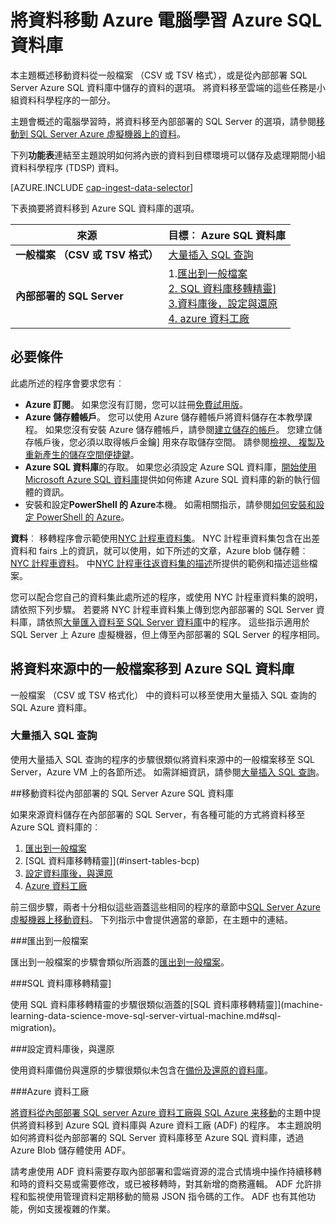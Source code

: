 <properties 
    pageTitle="將資料移動 Azure 電腦學習 Azure SQL 資料庫 |Azure" 
    description="建立 SQL 資料表和 SQL 資料表載入資料" 
    services="machine-learning" 
    documentationCenter="" 
    authors="bradsev"
    manager="jhubbard"
    editor="cgronlun" />

<tags 
    ms.service="machine-learning" 
    ms.workload="data-services" 
    ms.tgt_pltfrm="na" 
    ms.devlang="na" 
    ms.topic="article" 
    ms.date="09/14/2016"
    ms.author="bradsev" /> 

# <a name="move-data-to-an-azure-sql-database-for-azure-machine-learning"></a>將資料移動 Azure 電腦學習 Azure SQL 資料庫

本主題概述移動資料從一般檔案 （CSV 或 TSV 格式），或是從內部部署 SQL Server Azure SQL 資料庫中儲存的資料的選項。 將資料移至雲端的這些任務是小組資料科學程序的一部分。

主題會概述的電腦學習時，將資料移至內部部署的 SQL Server 的選項，請參閱[移動到 SQL Server Azure 虛擬機器上的資料](machine-learning-data-science-move-sql-server-virtual-machine.md)。

下列**功能表**連結至主題說明如何將內嵌的資料到目標環境可以儲存及處理期間小組資料科學程序 (TDSP) 資料。

[AZURE.INCLUDE [cap-ingest-data-selector](../../includes/cap-ingest-data-selector.md)]

下表摘要將資料移到 Azure SQL 資料庫的選項。

<b>來源</b> |<b>目標︰ Azure SQL 資料庫</b> |
-------------- |--------------------------------|
<b>一般檔案 （CSV 或 TSV 格式）</b> |<a href="#bulk-insert-sql-query">大量插入 SQL 查詢 |
<b>內部部署的 SQL Server</b> | 1.<a href="#export-flat-file">匯出到一般檔案<br> 2. <a href="#insert-tables-bcp">SQL 資料庫移轉精靈]<br> 3.<a href="#db-migration">資料庫後，設定與還原<br> 4. <a href="#adf">azure 資料工廠 |


## <a name="prereqs"></a>必要條件
此處所述的程序會要求您有︰

* **Azure 訂閱**。 如果您沒有訂閱，您可以註冊[免費試用版](https://azure.microsoft.com/pricing/free-trial/)。
* **Azure 儲存體帳戶**。 您可以使用 Azure 儲存體帳戶將資料儲存在本教學課程。 如果您沒有安裝 Azure 儲存體帳戶，請參閱[建立儲存的帳戶](storage-create-storage-account.md#create-a-storage-account)。 您建立儲存帳戶後，您必須以取得帳戶金鑰] 用來存取儲存空間。 請參閱[檢視、 複製及重新產生的儲存空間便捷鍵](storage-create-storage-account.md#view-copy-and-regenerate-storage-access-keys)。
* **Azure SQL 資料庫**的存取。 如果您必須設定 Azure SQL 資料庫，[開始使用 Microsoft Azure SQL 資料庫](../sql-database/sql-database-get-started.md)提供如何佈建 Azure SQL 資料庫的新的執行個體的資訊。
* 安裝和設定**PowerShell 的 Azure**本機。 如需相關指示，請參閱[如何安裝和設定 PowerShell 的 Azure](../powershell-install-configure.md)。

**資料**︰ 移轉程序會示範使用[NYC 計程車資料集](http://chriswhong.com/open-data/foil_nyc_taxi/)。 NYC 計程車資料集包含在出差資料和 fairs 上的資訊，就可以使用，如下所述的文章，Azure blob 儲存體︰ [NYC 計程車資料](http://www.andresmh.com/nyctaxitrips/)。 中[NYC 計程車往返資料集的描述](machine-learning-data-science-process-sql-walkthrough.md#dataset)所提供的範例和描述這些檔案。
 
您可以配合您自己的資料集此處所述的程序，或使用 NYC 計程車資料集的說明，請依照下列步驟。 若要將 NYC 計程車資料集上傳到您內部部署的 SQL Server 資料庫，請依照[大量匯入資料至 SQL Server 資料庫](machine-learning-data-science-process-sql-walkthrough.md#dbload)中的程序。 這些指示適用於 SQL Server 上 Azure 虛擬機器，但上傳至內部部署的 SQL Server 的程序相同。


## <a name="file-to-azure-sql-database"></a>將資料來源中的一般檔案移到 Azure SQL 資料庫

一般檔案 （CSV 或 TSV 格式化） 中的資料可以移至使用大量插入 SQL 查詢的 SQL Azure 資料庫。

### <a name="bulk-insert-sql-query"></a>大量插入 SQL 查詢

使用大量插入 SQL 查詢的程序的步驟很類似將資料來源中的一般檔案移至 SQL Server，Azure VM 上的各節所述。 如需詳細資訊，請參閱[大量插入 SQL 查詢](machine-learning-data-science-move-sql-server-virtual-machine.md#insert-tables-bulkquery)。


##<a name="sql-on-prem-to-sazure-sql-database"></a>移動資料從內部部署的 SQL Server Azure SQL 資料庫

如果來源資料儲存在內部部署的 SQL Server，有各種可能的方式將資料移至 Azure SQL 資料庫的︰

1. [匯出到一般檔案](#export-flat-file) 
2. [SQL 資料庫移轉精靈]](#insert-tables-bcp)
3. [設定資料庫後，與還原](#db-migration)
4. [Azure 資料工廠](#adf)

前三個步驟，兩者十分相似這些涵蓋這些相同的程序的章節中[SQL Server Azure 虛擬機器上移動資料](machine-learning-data-science-move-sql-server-virtual-machine.md)。 下列指示中會提供適當的章節，在主題中的連結。

###<a name="export-flat-file"></a>匯出到一般檔案

匯出到一般檔案的步驟會類似所涵蓋的[匯出到一般檔案](machine-learning-data-science-move-sql-server-virtual-machine.md#export-flat-file)。

###<a name="insert-tables-bcp"></a>SQL 資料庫移轉精靈]

使用 SQL 資料庫移轉精靈的步驟很類似涵蓋的[SQL 資料庫移轉精靈]](machine-learning-data-science-move-sql-server-virtual-machine.md#sql-migration)。

###<a name="db-migration"></a>設定資料庫後，與還原

使用資料庫備份與還原的步驟很類似未包含在[備份及還原的資料庫](machine-learning-data-science-move-sql-server-virtual-machine.md#sql-backup)。

###<a name="adf"></a>Azure 資料工廠

[將資料從內部部署 SQL server Azure 資料工廠與 SQL Azure 来移動](machine-learning-data-science-move-sql-azure-adf.md)的主題中提供將資料移到 Azure SQL 資料庫與 Azure 資料工廠 (ADF) 的程序。 本主題說明如何將資料從內部部署的 SQL Server 資料庫移至 Azure SQL 資料庫，透過 Azure Blob 儲存體使用 ADF。 

請考慮使用 ADF 資料需要存取內部部署和雲端資源的混合式情境中操作持續移轉和時的資料交易或需要修改，或已被移轉時，對其新增的商務邏輯。 ADF 允許排程和監視使用管理資料定期移動的簡易 JSON 指令碼的工作。 ADF 也有其他功能，例如支援複雜的作業。




